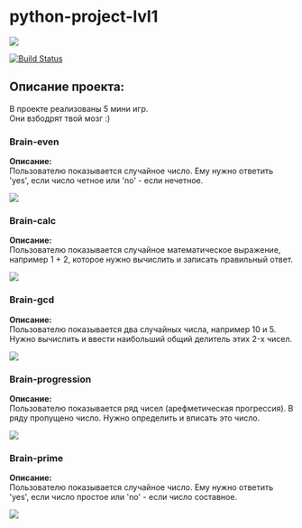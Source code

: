 # python-project-lvl1

<a href="https://codeclimate.com/github/vsviridoff/python-project-lvl1/maintainability"><img src="https://api.codeclimate.com/v1/badges/ea99e06ff99039cf6eb6/maintainability" /></a>

[![Build Status](https://travis-ci.org/vsviridoff/python-project-lvl1.svg?branch=master)](https://travis-ci.org/vsviridoff/python-project-lvl1)

<h2>Описание проекта:</h2>
<p>В проекте реализованы 5 мини игр.<br>
Они взбодрят твой мозг :)</p>

<h3>Brain-even</h3>
<p><b>Описание:</b><br>
Пользователю показывается случайное число. Ему нужно ответить 'yes', если число четное или 'no' - если нечетное.</p>
<a href="https://asciinema.org/a/jer5DwNesacBXNkytXpSmhoc1" target="_blank"><img src="https://asciinema.org/a/jer5DwNesacBXNkytXpSmhoc1.svg" /></a>

<h3>Brain-calc</h3>
<p><b>Описание:</b><br>
Пользователю показывается случайное математическое выражение, например 1 + 2, которое нужно вычислить и записать правильный ответ.</p>
<a href="https://asciinema.org/a/uVf9srYFbf7NmiB7VMLEdGE8S" target="_blank"><img src="https://asciinema.org/a/uVf9srYFbf7NmiB7VMLEdGE8S.svg" /></a>

<h3>Brain-gcd</h3>
<p><b>Описание:</b><br>
Пользователю показывается два случайных числа, например 10 и 5. Нужно вычислить и ввести наибольший общий делитель этих 2-x чисел.</p>
<a href="https://asciinema.org/a/En23LJJq75nolJQZWawQa3yWx" target="_blank"><img src="https://asciinema.org/a/En23LJJq75nolJQZWawQa3yWx.svg" /></a>

<h3>Brain-progression</h3>
<p><b>Описание:</b><br>
Пользователю показывается ряд чисел (арефметическая прогрессия). В ряду пропущено число. Нужно определить и вписать это число.</p>
<a href="https://asciinema.org/a/ufb7Vlo6lQOQYUrZSogAtu52u" target="_blank"><img src="https://asciinema.org/a/ufb7Vlo6lQOQYUrZSogAtu52u.svg" /></a>

<h3>Brain-prime</h3>
<p><b>Описание:</b><br>
Пользователю показывается случайное число. Ему нужно ответить 'yes', если число простое или 'no' - если число составное.</p>
<a href="https://asciinema.org/a/20lS9qYthK5XdmTbpGhFwvFHv" target="_blank"><img src="https://asciinema.org/a/20lS9qYthK5XdmTbpGhFwvFHv.svg" /></a>
